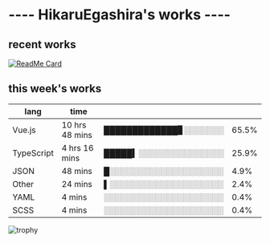 # ---- HikaruEgashira's works ----

## recent works

[![ReadMe Card](https://github-readme-stats.vercel.app/api/pin/?username=twin-te&repo=twinte-front)](https://github.com/twin-te/twinte-front)

## this week's works

| lang        | time           |                       |        |
| ----------- | -------------- | --------------------- | ------ |
| Vue.js      | 10 hrs 48 mins | █████████████▊░░░░░░░ |  65.5% |
| TypeScript  | 4 hrs 16 mins  | █████▍░░░░░░░░░░░░░░░ |  25.9% |
| JSON        | 48 mins        | █░░░░░░░░░░░░░░░░░░░░ |   4.9% |
| Other       | 24 mins        | ▌░░░░░░░░░░░░░░░░░░░░ |   2.4% |
| YAML        | 4 mins         | ░░░░░░░░░░░░░░░░░░░░░ |   0.4% |
| SCSS        | 4 mins         | ░░░░░░░░░░░░░░░░░░░░░ |   0.4% |

![trophy](https://github-profile-trophy.vercel.app/?username=HikaruEgashira&theme=flat)
